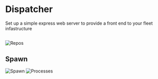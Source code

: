 # Dispatcher
Set up a simple express web server to provide a front end to your fleet infastructure


## 
![Repos](https://raw.github.com/nisaacson/dispatcher/master/docs/screenshots/Repos.jpg)
## Spawn
![Spawn](https://raw.github.com/nisaacson/dispatcher/master/docs/screenshots/Fleet%20Spawn%20Commands.jpg)
![Processes](https://raw.github.com/nisaacson/dispatcher/master/docs/screenshots/fleet%20ps.jpg)
